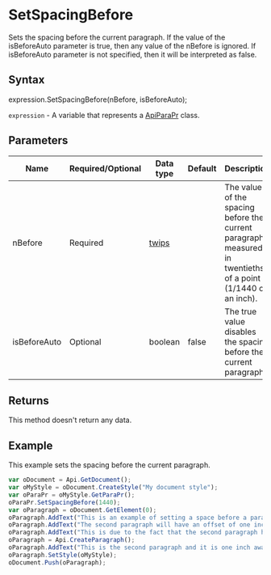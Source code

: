 # SetSpacingBefore

Sets the spacing before the current paragraph. If the value of the isBeforeAuto parameter is true, then any value of the nBefore is ignored. If isBeforeAuto parameter is not specified, then it will be interpreted as false.

## Syntax

expression.SetSpacingBefore(nBefore, isBeforeAuto);

`expression` - A variable that represents a [ApiParaPr](../ApiParaPr.md) class.

## Parameters

| **Name** | **Required/Optional** | **Data type** | **Default** | **Description** |
| ------------- | ------------- | ------------- | ------------- | ------------- |
| nBefore | Required | [twips](../../Enumeration/twips.md) |  | The value of the spacing before the current paragraph measured in twentieths of a point (1/1440 of an inch). |
| isBeforeAuto | Optional | boolean | false | The true value disables the spacing before the current paragraph. |

## Returns

This method doesn't return any data.

## Example

This example sets the spacing before the current paragraph.

```javascript
var oDocument = Api.GetDocument();
var oMyStyle = oDocument.CreateStyle("My document style");
var oParaPr = oMyStyle.GetParaPr();
oParaPr.SetSpacingBefore(1440);
var oParagraph = oDocument.GetElement(0);
oParagraph.AddText("This is an example of setting a space before a paragraph. ");
oParagraph.AddText("The second paragraph will have an offset of one inch from the top. ");
oParagraph.AddText("This is due to the fact that the second paragraph has this offset enabled.");
oParagraph = Api.CreateParagraph();
oParagraph.AddText("This is the second paragraph and it is one inch away from the first paragraph.");
oParagraph.SetStyle(oMyStyle);
oDocument.Push(oParagraph);
```
